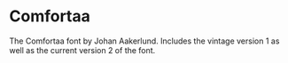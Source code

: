 # Comfortaa
The Comfortaa font by Johan Aakerlund. Includes the vintage version 1 as well as the current version 2 of the font.
